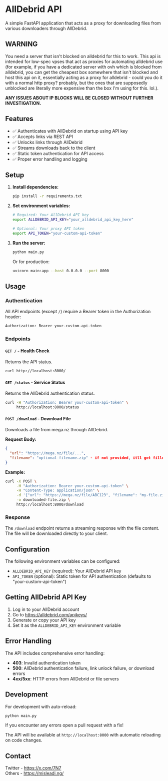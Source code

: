 # AllDebrid API

A simple FastAPI application that acts as a proxy for downloading files from various downloaders through AllDebrid. 

## WARNING

You need a server that isn't blocked on alldebrid for this to work. This api is intended for low-spec vpses that act as proxies for automating alldebrid use (for example, if you have a dedicated server with ovh which is blocked from alldebrid, you can get the cheapest box somewhere that isn't blocked and host this api on it, essentially acting as a proxy for alldebrid - could you do it with a normal http proxy? probably, but the ones that are supposedly unblocked are literally more expensive than the box I'm using for this. lol.).

**ANY ISSUES ABOUT IP BLOCKS WILL BE CLOSED WITHOUT FURTHER INVESTIGATION.**

## Features

- ✅ Authenticates with AllDebrid on startup using API key
- ✅ Accepts links via REST API
- ✅ Unlocks links through AllDebrid
- ✅ Streams downloads back to the client
- ✅ Static token authentication for API access
- ✅ Proper error handling and logging

## Setup

1. **Install dependencies:**
   ```bash
   pip install -r requirements.txt
   ```

2. **Set environment variables:**
   ```bash
   # Required: Your AllDebrid API key
   export ALLDEBRID_API_KEY="your_alldebrid_api_key_here"
   
   # Optional: Your proxy API token
   export API_TOKEN="your-custom-api-token"
   ```

3. **Run the server:**
   ```bash
   python main.py
   ```
   
   Or for production:
   ```bash
   uvicorn main:app --host 0.0.0.0 --port 8000
   ```

## Usage

### Authentication

All API endpoints (except `/`) require a Bearer token in the Authorization header:

```bash
Authorization: Bearer your-custom-api-token
```

### Endpoints

#### `GET /` - Health Check
Returns the API status.

```bash
curl http://localhost:8000/
```

#### `GET /status` - Service Status
Returns the AllDebrid authentication status.

```bash
curl -H "Authorization: Bearer your-custom-api-token" \
     http://localhost:8000/status
```

#### `POST /download` - Download File
Downloads a file from mega.nz through AllDebrid.

**Request Body:**
```json
{
  "url": "https://mega.nz/file/...",
  "filename": "optional-filename.zip" - if not provided, itll get filled in with whatever the alldebrid api returns
}
```

**Example:**
```bash
curl -X POST \
     -H "Authorization: Bearer your-custom-api-token" \
     -H "Content-Type: application/json" \
     -d '{"url": "https://mega.nz/file/ABC123", "filename": "my-file.zip"}' \
     -o downloaded-file.zip \
     http://localhost:8000/download
```

### Response

The `/download` endpoint returns a streaming response with the file content. The file will be downloaded directly to your client.

## Configuration

The following environment variables can be configured:

- `ALLDEBRID_API_KEY` (required): Your AllDebrid API key
- `API_TOKEN` (optional): Static token for API authentication (defaults to "your-custom-api-token")

## Getting AllDebrid API Key

1. Log in to your AllDebrid account
2. Go to https://alldebrid.com/apikeys/
3. Generate or copy your API key
4. Set it as the `ALLDEBRID_API_KEY` environment variable

## Error Handling

The API includes comprehensive error handling:

- **403**: Invalid authentication token
- **500**: AllDebrid authentication failure, link unlock failure, or download errors
- **4xx/5xx**: HTTP errors from AllDebrid or file servers

## Development

For development with auto-reload:

```bash
python main.py
```

If you encounter any errors open a pull request with a fix!

The API will be available at `http://localhost:8000` with automatic reloading on code changes. 

## Contact

Twitter - https://x.com/7N7  
Others - https://misleadi.ng/